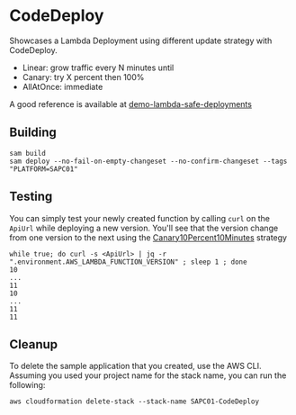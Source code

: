 # CodeDeploy

Showcases a Lambda Deployment using different update strategy with CodeDeploy.

* Linear: grow traffic every N minutes until
* Canary: try X percent then 100%
* AllAtOnce: immediate

A good reference is available at [demo-lambda-safe-deployments](https://github.com/Versent/demo-lambda-safe-deployments)

## Building

```shell
sam build 
sam deploy --no-fail-on-empty-changeset --no-confirm-changeset --tags "PLATFORM=SAPC01" 
``` 

## Testing

You can simply test your newly created function by calling `curl` on the `ApiUrl` while deploying a new version.
You'll see that the version change from one version to the next using the [Canary10Percent10Minutes](https://docs.aws.amazon.com/serverless-application-model/latest/developerguide/automating-updates-to-serverless-apps.html) strategy

```shell
while true; do curl -s <ApiUrl> | jq -r ".environment.AWS_LAMBDA_FUNCTION_VERSION" ; sleep 1 ; done
10
...
11
10
...
11
11
```

## Cleanup

To delete the sample application that you created, use the AWS CLI. Assuming you used your project name for the stack name, you can run the following:

```shell
aws cloudformation delete-stack --stack-name SAPC01-CodeDeploy
```
